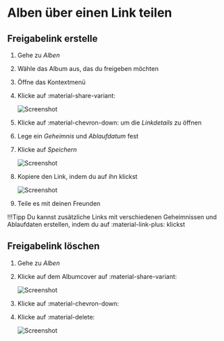 # Alben über einen Link teilen #

## Freigabelink erstelle ##
1. Gehe zu *Alben*
2. Wähle das Album aus, das du freigeben möchten
3. Öffne das Kontextmenü
4. Klicke auf :material-share-variant:

    ![Screenshot](img/share-1.png)

5. Klicke auf :material-chevron-down: um die *Linkdetails* zu öffnen
6. Lege ein *Geheimnis* und *Ablaufdatum* fest
7. Klicke auf *Speichern*

    ![Screenshot](img/share-2.png)

8. Kopiere den Link, indem du auf ihn klickst

    ![Screenshot](img/share-3.png)

9. Teile es mit deinen Freunden



!!!Tipp
    Du kannst zusätzliche Links mit verschiedenen Geheimnissen und Ablaufdaten erstellen, indem du auf :material-link-plus: klickst

## Freigabelink löschen ##

1. Gehe zu *Alben*
2. Klicke auf dem Albumcover auf :material-share-variant:

    ![Screenshot](img/delete-share-1.png)
    
3. Klicke auf :material-chevron-down:
4. Klicke auf :material-delete:

     ![Screenshot](img/delete-share-2.png)
